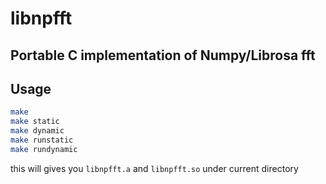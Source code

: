 # libnpfft

## Portable C implementation of Numpy/Librosa fft

## Usage

```bash
make
make static
make dynamic
make runstatic
make rundynamic
```

this will gives you `libnpfft.a` and `libnpfft.so` under current directory